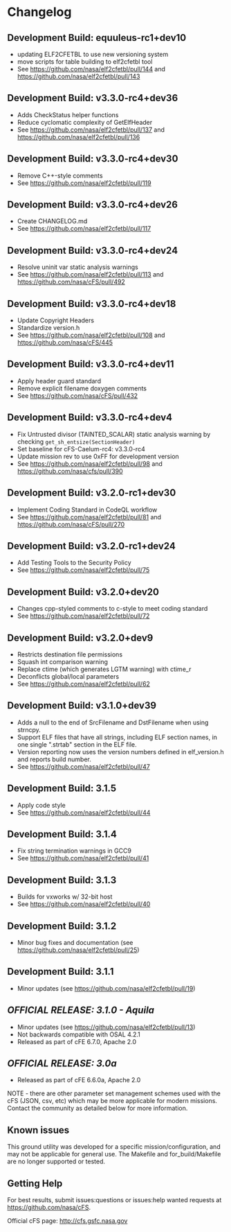 # Changelog

## Development Build: equuleus-rc1+dev10
- updating ELF2CFETBL to use new versioning system
- move scripts for table building to elf2cfetbl tool
- See <https://github.com/nasa/elf2cfetbl/pull/144> and <https://github.com/nasa/elf2cfetbl/pull/143>

## Development Build: v3.3.0-rc4+dev36
- Adds CheckStatus helper functions
- Reduce cyclomatic complexity of GetElfHeader
- See <https://github.com/nasa/elf2cfetbl/pull/137> and <https://github.com/nasa/elf2cfetbl/pull/136>

## Development Build: v3.3.0-rc4+dev30
- Remove C++-style comments
- See <https://github.com/nasa/elf2cfetbl/pull/119>

## Development Build: v3.3.0-rc4+dev26
- Create CHANGELOG.md
- See <https://github.com/nasa/elf2cfetbl/pull/117>

## Development Build: v3.3.0-rc4+dev24

- Resolve uninit var static analysis warnings
- See <https://github.com/nasa/elf2cfetbl/pull/113> and <https://github.com/nasa/cFS/pull/492> 

## Development Build: v3.3.0-rc4+dev18

- Update Copyright Headers
- Standardize version.h 
- See <https://github.com/nasa/elf2cfetbl/pull/108> and <https://github.com/nasa/cFS/445>

## Development Build: v3.3.0-rc4+dev11

- Apply header guard standard 
- Remove explicit filename doxygen comments
- See <https://github.com/nasa/cFS/pull/432>

## Development Build: v3.3.0-rc4+dev4

- Fix Untrusted divisor (TAINTED_SCALAR) static analysis warning by checking `get_sh_entsize(SectionHeader)`
- Set baseline for cFS-Caelum-rc4: v3.3.0-rc4
- Update mission rev to use 0xFF for development version
- See <https://github.com/nasa/elf2cfetbl/pull/98> and <https://github.com/nasa/cfs/pull/390>

## Development Build: v3.2.0-rc1+dev30

-  Implement Coding Standard in CodeQL workflow
- See <https://github.com/nasa/elf2cfetbl/pull/81> and <https://github.com/nasa/cFS/pull/270>

## Development Build: v3.2.0-rc1+dev24

- Add Testing Tools to the Security Policy
- See <https://github.com/nasa/elf2cfetbl/pull/75>

## Development Build: v3.2.0+dev20

- Changes cpp-styled comments to c-style to meet coding standard
- See <https://github.com/nasa/elf2cfetbl/pull/72>

## Development Build: v3.2.0+dev9

- Restricts destination file permissions
- Squash int comparison warning
- Replace ctime (which generates LGTM warning) with ctime_r
- Deconflicts global/local parameters
- See <https://github.com/nasa/elf2cfetbl/pull/62>

## Development Build: v3.1.0+dev39

- Adds a null to the end of SrcFilename and DstFilename when using strncpy.
- Support ELF files that have all strings, including ELF section names, in one single ".strtab" section in the ELF file.
- Version reporting now uses the version numbers defined in elf_version.h and reports build number.
- See  <https://github.com/nasa/elf2cfetbl/pull/47>

## Development Build: 3.1.5

- Apply code style
- See <https://github.com/nasa/elf2cfetbl/pull/44>

## Development Build: 3.1.4

- Fix string termination warnings in GCC9
- See <https://github.com/nasa/elf2cfetbl/pull/41>

## Development Build: 3.1.3

- Builds for vxworks w/ 32-bit host
- See <https://github.com/nasa/elf2cfetbl/pull/40>

## Development Build: 3.1.2

- Minor bug fixes and documentation (see <https://github.com/nasa/elf2cfetbl/pull/25>)

## Development Build: 3.1.1

- Minor updates (see <https://github.com/nasa/elf2cfetbl/pull/19>)

## **_OFFICIAL RELEASE: 3.1.0 - Aquila_**

- Minor updates (see <https://github.com/nasa/elf2cfetbl/pull/13>)
- Not backwards compatible with OSAL 4.2.1
- Released as part of cFE 6.7.0, Apache 2.0

## **_OFFICIAL RELEASE: 3.0a_**

- Released as part of cFE 6.6.0a, Apache 2.0

NOTE - there are other parameter set management schemes used with the cFS (JSON, csv, etc) which may be more applicable for modern missions. Contact the community as detailed below for more information.

## Known issues

This ground utility was developed for a specific mission/configuration, and may not be applicable for general use. The Makefile and for_build/Makefile are no longer supported or tested.

## Getting Help

For best results, submit issues:questions or issues:help wanted requests at <https://github.com/nasa/cFS>.

Official cFS page: <http://cfs.gsfc.nasa.gov>
